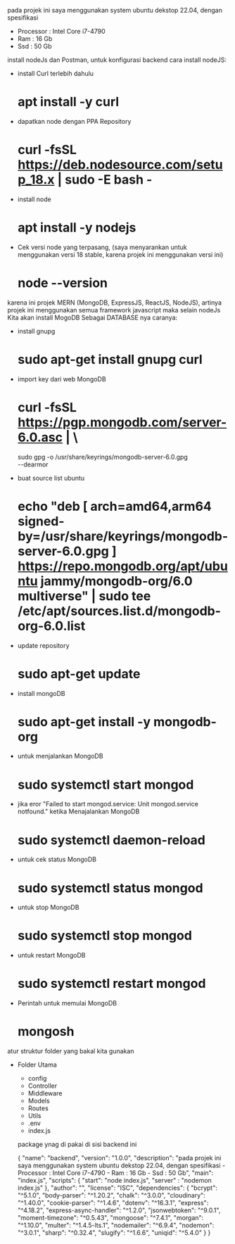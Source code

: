  pada projek ini saya menggunakan system ubuntu dekstop 22.04, dengan spesifikasi
 - Processor : Intel Core i7-4790
 - Ram       : 16 Gb
 - Ssd       : 50 Gb


install nodeJs dan Postman, untuk konfigurasi backend
cara install nodeJS:
 * install Curl terlebih dahulu
    # apt install -y curl
 * dapatkan node dengan PPA Repository
    # curl -fsSL https://deb.nodesource.com/setup_18.x | sudo -E bash -
 * install node 
    # apt install -y nodejs
 * Cek versi node yang terpasang, (saya menyarankan untuk menggunakan versi 18 stable, karena projek ini menggunakan versi ini)
    # node --version

karena ini projek MERN (MongoDB, ExpressJS, ReactJS, NodeJS),  artinya projek ini menggunakan semua framework javascript maka selain nodeJs Kita akan install MogoDB Sebagai DATABASE nya caranya:

 * install gnupg
   # sudo apt-get install gnupg curl
 * import key dari web MongoDB
   # curl -fsSL https://pgp.mongodb.com/server-6.0.asc | \
   sudo gpg -o /usr/share/keyrings/mongodb-server-6.0.gpg \
   --dearmor
 * buat source list ubuntu
   # echo "deb [ arch=amd64,arm64 signed-by=/usr/share/keyrings/mongodb-server-6.0.gpg ] https://repo.mongodb.org/apt/ubuntu jammy/mongodb-org/6.0 multiverse" | sudo tee /etc/apt/sources.list.d/mongodb-org-6.0.list
 * update repository
   # sudo apt-get update
 * install mongoDB
   # sudo apt-get install -y mongodb-org


 * untuk menjalankan MongoDB
   # sudo systemctl start mongod
 * jika eror "Failed to start mongod.service: Unit mongod.service notfound." ketika Menajalankan MongoDB
   # sudo systemctl daemon-reload
 * untuk cek status MongoDB
   # sudo systemctl status mongod
 * untuk stop MongoDB
   # sudo systemctl stop mongod
 * untuk restart MongoDB
   # sudo systemctl restart mongod
 * Perintah untuk memulai MongoDB
   # mongosh


atur struktur folder yang bakal kita gunakan
 * Folder Utama
    - config
    - Controller
    - Middleware
    - Models
    - Routes
    - Utils
    * .env
    * index.js

    package ynag di pakai di sisi backend ini
    
    {
  "name": "backend",
  "version": "1.0.0",
  "description": "pada projek ini saya menggunakan system ubuntu dekstop 22.04, dengan spesifikasi  - Processor : Intel Core i7-4790  - Ram       : 16 Gb  - Ssd       : 50 Gb",
  "main": "index.js",
  "scripts": {
    "start": "node index.js",
    "server" : "nodemon index.js"
  },
  "author": "",
  "license": "ISC",
  "dependencies": {
    "bcrypt": "^5.1.0",
    "body-parser": "^1.20.2",
    "chalk": "^3.0.0",
    "cloudinary": "^1.40.0",
    "cookie-parser": "^1.4.6",
    "dotenv": "^16.3.1",
    "express": "^4.18.2",
    "express-async-handler": "^1.2.0",
    "jsonwebtoken": "^9.0.1",
    "moment-timezone": "^0.5.43",
    "mongoose": "^7.4.1",
    "morgan": "^1.10.0",
    "multer": "^1.4.5-lts.1",
    "nodemailer": "^6.9.4",
    "nodemon": "^3.0.1",
    "sharp": "^0.32.4",
    "slugify": "^1.6.6",
    "uniqid": "^5.4.0"
  }
}
